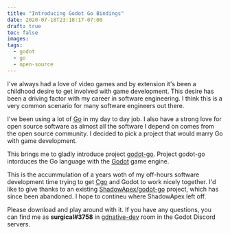 ```yaml
---
title: "Introducing Godot Go Bindings"
date: 2020-07-18T23:18:17-07:00
draft: true
toc: false
images:
tags:
  - godot
  - go
  - open-source
---
```



I've always had a love of video games and by extension it's been a childhood desire to get involved with game development. This desire has been a driving factor with my career in software engineering. I think this is a very common scenario for many software engineers out there.

I've been using a lot of [Go](https://golang.org/) in my day to day job. I also have a strong love for open source software as almost all the software I depend on comes from the open source community. I decided to pick a project that would marry Go with game development.

This brings me to gladly introduce project [godot-go](https://github.com/pcting/godot-go). Project godot-go intorduces the Go language with the [Godot](https://godotengine.org/) game engine.

This is the accummulation of a years woth of my off-hours software development time trying to get [Cgo](https://golang.org/cmd/cgo/) and Godot to work nicely together. I'd like to give thanks to an existing [ShadowApex/godot-go](https://github.com/ShadowApex/godot-go/) project, which has since been abandoned. I hope to contineu where ShadowApex left off.

Please download and play around with it. If you have any questions, you can find me as **surgical#3758** in [gdnative-dev](https://discord.gg/Xjnz2t) room in the Godot Discord servers.
